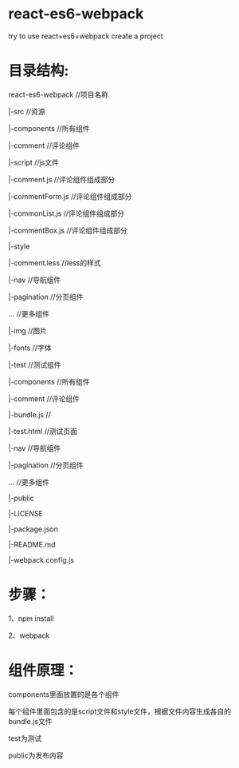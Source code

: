 <h1>react-es6-webpack</h1>
<p>try to use react+es6+webpack create a project</p>


<h1>目录结构:</h1>
<p>react-es6-webpack  //项目名称</p>
  <p>|-src  //资源</p>
      <p>|-components  //所有组件</p>
          <p>|-comment  //评论组件</p>
              <p>|-script  //js文件</p>
                  <p>|-comment.js  //评论组件组成部分</p>
                  <p>|-commentForm.js  //评论组件组成部分</p>
                  <p>|-commonList.js  //评论组件组成部分</p>
                  <p>|-commentBox.js  //评论组件组成部分 </p>
              <p>|-style </p>
                  <p>|-comment.less  //less的样式  </p>
          <p>|-nav  //导航组件  </p>
          <p>|-pagination  //分页组件 </p>
          <p>...  //更多组件  </p>
      <p>|-img  //图片 </p>
      <p>|-fonts  //字体 </p>
  <p>|-test  //测试组件</p>
      <p>|-components  //所有组件</p>
          <p>|-comment  //评论组件</p>
              <p>|-bundle.js  // </p>
              <p>|-test.html  //测试页面</p>
          <p>|-nav  //导航组件 </p>
          <p>|-pagination  //分页组件 </p>
          <p>...  //更多组件</p>
  <p>|-public</p>
  <p>|-LICENSE</p>
  <p>|-package.json</p>
  <p>|-README.md</p>
  <p>|-webpack.config.js</p>


<h1>步骤：</h1>
  <p>1、npm install </p>
  <p>2、webpack</p>


<h1>组件原理：</h1>
  <p>components里面放置的是各个组件 </p>
  <p>每个组件里面包含的是script文件和style文件，根据文件内容生成各自的bundle.js文件</p>
  <p>test为测试</p>
  <p>public为发布内容</p>


